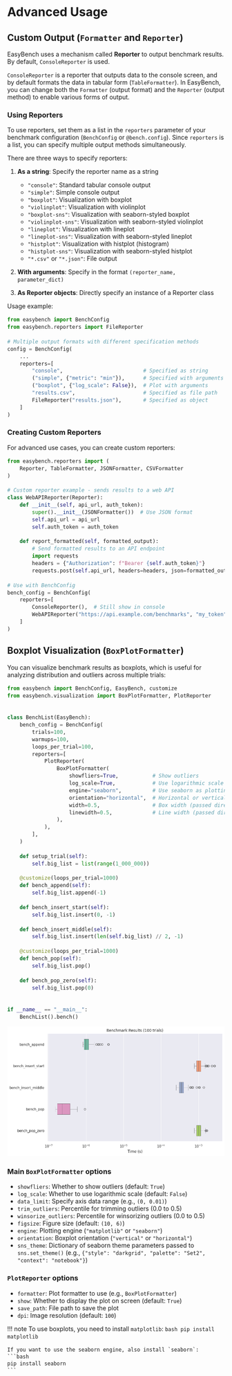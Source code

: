# Advanced Usage

## Custom Output (`Formatter` and `Reporter`)

EasyBench uses a mechanism called **Reporter** to output benchmark results. By default, `ConsoleReporter` is used.

`ConsoleReporter` is a reporter that outputs data to the console screen, and by default formats the data in tabular form (`TableFormatter`). In EasyBench, you can change both the `Formatter` (output format) and the `Reporter` (output method) to enable various forms of output.

### Using Reporters

To use reporters, set them as a list in the `reporters` parameter of your benchmark configuration (`BenchConfig` or `@bench.config`). Since `reporters` is a list, you can specify multiple output methods simultaneously.

There are three ways to specify reporters:

1. **As a string**: Specify the reporter name as a string

    - `"console"`: Standard tabular console output
    - `"simple"`: Simple console output
    - `"boxplot"`: Visualization with boxplot
    - `"violinplot"`: Visualization with violinplot
    - `"boxplot-sns"`: Visualization with seaborn-styled boxplot
    - `"violinplot-sns"`: Visualization with seaborn-styled violinplot
    - `"lineplot"`: Visualization with lineplot
    - `"lineplot-sns"`: Visualization with seaborn-styled lineplot
    - `"histplot"`: Visualization with histplot (histogram)
    - `"histplot-sns"`: Visualization with seaborn-styled histplot
    - `"*.csv"` or `"*.json"`: File output

2. **With arguments**: Specify in the format `(reporter_name, parameter_dict)`

3. **As Reporter objects**: Directly specify an instance of a Reporter class


Usage example:

```python
from easybench import BenchConfig
from easybench.reporters import FileReporter

# Multiple output formats with different specification methods
config = BenchConfig(
    ...
    reporters=[
        "console",                          # Specified as string
        ("simple", {"metric": "min"}),      # Specified with arguments
        ("boxplot", {"log_scale": False}),  # Plot with arguments
        "results.csv",                      # Specified as file path
        FileReporter("results.json"),       # Specified as object
    ]
)
```

### Creating Custom Reporters

For advanced use cases, you can create custom reporters:

```python
from easybench.reporters import (
    Reporter, TableFormatter, JSONFormatter, CSVFormatter
)

# Custom reporter example - sends results to a web API
class WebAPIReporter(Reporter):
    def __init__(self, api_url, auth_token):
        super().__init__(JSONFormatter())  # Use JSON format
        self.api_url = api_url
        self.auth_token = auth_token
    
    def report_formatted(self, formatted_output):
        # Send formatted results to an API endpoint
        import requests
        headers = {"Authorization": f"Bearer {self.auth_token}"}
        requests.post(self.api_url, headers=headers, json=formatted_output)

# Use with BenchConfig
bench_config = BenchConfig(
    reporters=[
        ConsoleReporter(),  # Still show in console
        WebAPIReporter("https://api.example.com/benchmarks", "my_token")
    ]
)
```

## Boxplot Visualization (`BoxPlotFormatter`)

You can visualize benchmark results as boxplots, which is useful for analyzing distribution and outliers across multiple trials:

```python
from easybench import BenchConfig, EasyBench, customize
from easybench.visualization import BoxPlotFormatter, PlotReporter


class BenchList(EasyBench):
    bench_config = BenchConfig(
        trials=100,
        warmups=100,
        loops_per_trial=100,
        reporters=[
            PlotReporter(
                BoxPlotFormatter(
                    showfliers=True,           # Show outliers
                    log_scale=True,            # Use logarithmic scale
                    engine="seaborn",          # Use seaborn as plotting engine
                    orientation="horizontal",  # Horizontal or vertical orientation
                    width=0.5,                 # Box width (passed directly to seaborn's boxplot)
                    linewidth=0.5,             # Line width (passed directly to seaborn's boxplot)
                ),
            ),
        ],
    )

    def setup_trial(self):
        self.big_list = list(range(1_000_000))

    @customize(loops_per_trial=1000)
    def bench_append(self):
        self.big_list.append(-1)

    def bench_insert_start(self):
        self.big_list.insert(0, -1)

    def bench_insert_middle(self):
        self.big_list.insert(len(self.big_list) // 2, -1)

    @customize(loops_per_trial=1000)
    def bench_pop(self):
        self.big_list.pop()

    def bench_pop_zero(self):
        self.big_list.pop(0)


if __name__ == "__main__":
    BenchList().bench()
```

![Boxplot Visualization](https://raw.githubusercontent.com/smurak/easybench/main/images/visualization_boxplot.png)

### Main `BoxPlotFormatter` options

- `showfliers`: Whether to show outliers (default: `True`)
- `log_scale`: Whether to use logarithmic scale (default: `False`)
- `data_limit`: Specify axis data range (e.g., `(0, 0.01)`)
- `trim_outliers`: Percentile for trimming outliers (0.0 to 0.5)
- `winsorize_outliers`: Percentile for winsorizing outliers (0.0 to 0.5)
- `figsize`: Figure size (default: `(10, 6)`)
- `engine`: Plotting engine (`"matplotlib"` or `"seaborn"`)
- `orientation`: Boxplot orientation (`"vertical"` or `"horizontal"`)
- `sns_theme`: Dictionary of seaborn theme parameters passed to `sns.set_theme()` (e.g., `{"style": "darkgrid", "palette": "Set2", "context": "notebook"}`)

### `PlotReporter` options

- `formatter`: Plot formatter to use (e.g., `BoxPlotFormatter`)
- `show`: Whether to display the plot on screen (default: `True`)
- `save_path`: File path to save the plot
- `dpi`: Image resolution (default: `100`)

!!! note
    To use boxplots, you need to install `matplotlib`:
    ```bash
    pip install matplotlib
    ```
    
    If you want to use the seaborn engine, also install `seaborn`:
    ```bash
    pip install seaborn
    ```
